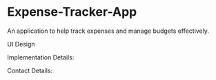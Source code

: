 # Expense-Tracker-App
An application to help track expenses and manage budgets effectively.

UI Design

Implementation Details:

Contact Details:
